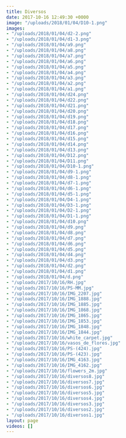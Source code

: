 ```yaml
---
title: Diversos
date: 2017-10-16 12:49:30 +0000
image: "/uploads/2018/01/04/D10-1.png"
images:
- "/uploads/2018/01/04/d2-2.png"
- "/uploads/2018/01/04/d1-3.png"
- "/uploads/2018/01/04/a9.png"
- "/uploads/2018/01/04/a8.png"
- "/uploads/2018/01/04/a7.png"
- "/uploads/2018/01/04/a6.png"
- "/uploads/2018/01/04/a5.png"
- "/uploads/2018/01/04/a4.png"
- "/uploads/2018/01/04/a3.png"
- "/uploads/2018/01/04/a2.png"
- "/uploads/2018/01/04/a1.png"
- "/uploads/2018/01/04/d24.png"
- "/uploads/2018/01/04/d22.png"
- "/uploads/2018/01/04/d21.png"
- "/uploads/2018/01/04/d20.png"
- "/uploads/2018/01/04/d19.png"
- "/uploads/2018/01/04/d18.png"
- "/uploads/2018/01/04/d17.png"
- "/uploads/2018/01/04/d16.png"
- "/uploads/2018/01/04/d15.png"
- "/uploads/2018/01/04/d14.png"
- "/uploads/2018/01/04/d13.png"
- "/uploads/2018/01/04/D12.png"
- "/uploads/2018/01/04/D11.png"
- "/uploads/2018/01/04/D10-1.png"
- "/uploads/2018/01/04/d9-1.png"
- "/uploads/2018/01/04/d8-1.png"
- "/uploads/2018/01/04/d7-1.png"
- "/uploads/2018/01/04/d6-1.png"
- "/uploads/2018/01/04/d5-1.png"
- "/uploads/2018/01/04/D4-1.png"
- "/uploads/2018/01/04/D3-1.png"
- "/uploads/2018/01/04/D2-1.png"
- "/uploads/2018/01/04/D1-1.png"
- "/uploads/2018/01/04/d10.png"
- "/uploads/2018/01/04/d9.png"
- "/uploads/2018/01/04/d8.png"
- "/uploads/2018/01/04/d7.png"
- "/uploads/2018/01/04/d6.png"
- "/uploads/2018/01/04/d5.png"
- "/uploads/2018/01/04/d4.png"
- "/uploads/2018/01/04/d3.png"
- "/uploads/2018/01/04/d2.png"
- "/uploads/2018/01/04/d1.png"
- "/uploads/2018/01/04/d.png"
- "/uploads/2017/10/16/RH.jpg"
- "/uploads/2017/10/16/PS-MM.jpg"
- "/uploads/2017/10/16/IMG_2207.jpg"
- "/uploads/2017/10/16/IMG_1888.jpg"
- "/uploads/2017/10/16/IMG_1885.jpg"
- "/uploads/2017/10/16/IMG_1868.jpg"
- "/uploads/2017/10/16/IMG_1865.jpg"
- "/uploads/2017/10/16/IMG_1853.jpg"
- "/uploads/2017/10/16/IMG_1848.jpg"
- "/uploads/2017/10/16/IMG_1844.jpg"
- "/uploads/2017/10/16/white_carpet.jpg"
- "/uploads/2017/10/16/vasos_de_flores.jpg"
- "/uploads/2017/10/16/PS-(424).jpg"
- "/uploads/2017/10/16/PS-(423).jpg"
- "/uploads/2017/10/16/IMG_4163.jpg"
- "/uploads/2017/10/16/IMG_4162.jpg"
- "/uploads/2017/10/16/flowers_2m.jpg"
- "/uploads/2017/10/16/diversos8.jpg"
- "/uploads/2017/10/16/diversos7.jpg"
- "/uploads/2017/10/16/diversos6.jpg"
- "/uploads/2017/10/16/diversos5.jpg"
- "/uploads/2017/10/16/diversos4.jpg"
- "/uploads/2017/10/16/diversos3.jpg"
- "/uploads/2017/10/16/diversos2.jpg"
- "/uploads/2017/10/16/diversos1.jpg"
layout: page
videos: []
---
```


